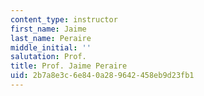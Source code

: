 ```yaml
---
content_type: instructor
first_name: Jaime
last_name: Peraire
middle_initial: ''
salutation: Prof.
title: Prof. Jaime Peraire
uid: 2b7a8e3c-6e84-0a28-9642-458eb9d23fb1
---
```

